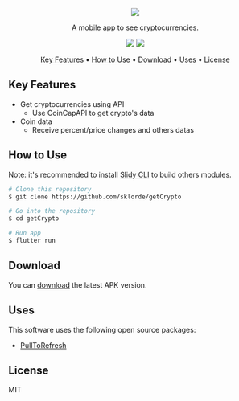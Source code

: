 <p align="center"><img src="https://i.ibb.co/qMrCcsP/imagemnormal.png"></p>

<p align="center">A mobile app to see cryptocurrencies.</p>

<p align="center">
   <a href="https://dart.dev/" target="_blank" rel="noopener noreferrer"><img src="https://img.shields.io/badge/%20-dart-0175C2.svg?style=for-the-badge&logo=dart"></a>
   <a href="https://flutter.dev/"><img src="https://img.shields.io/badge/%20-flutter-02569B.svg?style=for-the-badge&logo=flutter"></a>
</p>

<p align="center">
  <a href="#key-features">Key Features</a> •
  <a href="#how-to-use">How to Use</a> •
  <a href="#download">Download</a> •
  <a href="#uses">Uses</a> •
  <a href="#license">License</a>
</p>

## Key Features
* Get cryptocurrencies using API
  - Use CoinCapAPI to get crypto's data
* Coin data
  - Receive percent/price changes and others datas

## How to Use

Note: it's recommended to install [Slidy CLI](https://github.com/Flutterando/slidy) to build others modules.

```bash
# Clone this repository
$ git clone https://github.com/sklorde/getCrypto

# Go into the repository
$ cd getCrypto

# Run app
$ flutter run
```

## Download
You can [download](https://github.com/sklorde/getCrypto/releases) the latest APK version.

## Uses
This software uses the following open source packages:
- [PullToRefresh](https://github.com/peng8350/flutter_pulltorefresh)
## License

MIT

